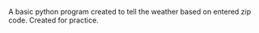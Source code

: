 A basic python program created to tell the weather based on entered zip code. Created for practice.
